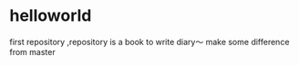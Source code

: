 # helloworld
first repository ,repository is a book to write diary～
make some difference from master
